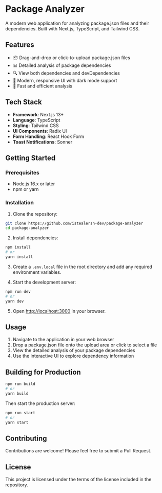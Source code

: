# Package Analyzer

A modern web application for analyzing package.json files and their dependencies. Built with Next.js, TypeScript, and Tailwind CSS.

## Features

- 📦 Drag-and-drop or click-to-upload package.json files
- 📊 Detailed analysis of package dependencies
- 🔍 View both dependencies and devDependencies
- 🎨 Modern, responsive UI with dark mode support
- 🚀 Fast and efficient analysis

## Tech Stack

- **Framework**: Next.js 13+
- **Language**: TypeScript
- **Styling**: Tailwind CSS
- **UI Components**: Radix UI
- **Form Handling**: React Hook Form
- **Toast Notifications**: Sonner

## Getting Started

### Prerequisites

- Node.js 16.x or later
- npm or yarn

### Installation

1. Clone the repository:
```bash
git clone https://github.com/istealersn-dev/package-analyzer
cd package-analyzer
```

2. Install dependencies:
```bash
npm install
# or
yarn install
```

3. Create a `.env.local` file in the root directory and add any required environment variables.

4. Start the development server:
```bash
npm run dev
# or
yarn dev
```

5. Open [http://localhost:3000](http://localhost:3000) in your browser.

## Usage

1. Navigate to the application in your web browser
2. Drop a package.json file onto the upload area or click to select a file
3. View the detailed analysis of your package dependencies
4. Use the interactive UI to explore dependency information

## Building for Production

```bash
npm run build
# or
yarn build
```

Then start the production server:
```bash
npm run start
# or
yarn start
```

## Contributing

Contributions are welcome! Please feel free to submit a Pull Request.

## License

This project is licensed under the terms of the license included in the repository.
